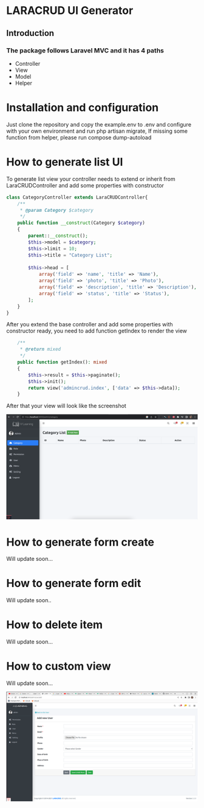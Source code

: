 # LARACRUD UI Generator
## Introduction 
### The package follows Laravel MVC and it has 4 paths
- Controller
- View
- Model
- Helper

# Installation and configuration 
Just clone the repository and copy the example.env to .env and configure with your own environment and run php artisan migrate, 
If missing some function from helper, please run compose dump-autoload

# How to generate list UI
To generate list view your controller needs to extend or inherit from LaraCRUDController and add some properties with constructor
```php
class CategoryController extends LaraCRUDController{
    /**
     * @param Category $category
     */
    public function __construct(Category $category)
    {
        parent::__construct();
        $this->model = $category;
        $this->limit = 10;
        $this->title = "Category List";

        $this->head = [
            array('field' => 'name', 'title' => 'Name'),
            array('field' => 'photo', 'title' => 'Photo'),
            array('field' => 'description', 'title' => 'Description'),
            array('field' => 'status', 'title' => 'Status'),
        ];
    }
}
```

After you extend the base controller and add some properties with constructor ready, you need to add function getIndex to render the view
```php
    /**
     * @return mixed
     */
    public function getIndex(): mixed
    {
        $this->result = $this->paginate();
        $this->init();
        return view('admincrud.index', ['data' => $this->data]);
    }
```
After that your view will look like the screenshot

![LARACRUD](/public/images/screenshot/list.png?raw=true "LARACRUD")



# How to generate form create
Will update soon...

# How to generate form edit 
Will update soon..

# How to delete item
Will update soon...

# How to custom view
Will update soon...

![LARACRUD](/public/images/screenshot/Screenshot.png?raw=true "LARACRUD")
